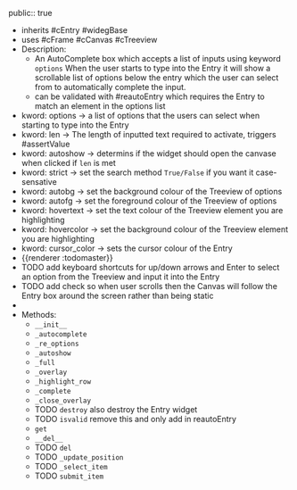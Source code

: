 public:: true

- inherits #cEntry #widegBase
- uses #cFrame #cCanvas #cTreeview
- Description:
	- An AutoComplete box which accepts a list of inputs using keyword `options`
	  When the user starts to type into the Entry it will show a scrollable list of options below the entry which the user can select from to automatically complete the input.
	- can be validated with #reautoEntry which requires the Entry to match an element in the options list
- kword: options -> a list of options that the users can select when starting to type into the Entry
- kword: len -> The length of inputted text required to activate, triggers #assertValue
- kword: autoshow -> determins if the widget should open the canvase when clicked if `len` is met
- kword: strict -> set the search method `True/False` if you want it case-sensative
- kword: autobg -> set the background colour of the Treeview of options
- kword: autofg ->  set the foreground colour of the Treeview of options
- kword: hovertext -> set the text colour of the Treeview element you are highlighting
- kword: hovercolor -> set the background colour of the Treeview element you are highlighting
- kword: cursor_color -> sets the cursor colour of the Entry
- {{renderer :todomaster}}
- TODO add keyboard shortcuts for up/down arrows and Enter to select an option from the Treeview and input it into the Entry
- TODO add check so when user scrolls then the Canvas will follow the Entry box around the screen rather than being static
-
- Methods:
	- `__init__`
	- `_autocomplete`
	- `_re_options`
	- `_autoshow`
	- `_full`
	- `_overlay`
	- `_highlight_row`
	- `_complete`
	- `_close_overlay`
	- TODO `destroy` also destroy the Entry widget
	- TODO `isvalid` remove this and only add in reautoEntry
	- `get`
	- `__del__`
	- TODO `del`
	- TODO `_update_position`
	- TODO `_select_item`
	- TODO `submit_item`